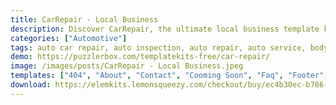 ```yaml
---
title: CarRepair - Local Business
description: Discover CarRepair, the ultimate local business template kit. Unveil seamless design with our comprehensive Elementor package. Expertly designed, this kit offers customizable templates for effortless online establishment. Showcase your services, highlight expertise, and engage your local clientele interactively. CarRepair empowers limitless design possibilities, harnessing Elementor's user-friendly interface. Elevate your online presence with CarRepair, where modern design converges with intuitive functionality. Embark on a journey of creativity and professionalism - secure your CarRepair template kit today.
categories: ["Automotive"]
tags: auto car repair, auto inspection, auto repair, auto service, body shop, car repair, car service, garage, maintenance, mechanic, mechanic workshops, servicing
demo: https://puzzlerbox.com/templatekits-free/car-repair/
image: /images/posts/CarRepair - Local Business.jpeg
templates: ["404", "About", "Contact", "Cooming Soon", "Faq", "Footer", "Global", "Header", "Home", "Services Single Page", "Services", "Team"]
download: https://elemkits.lemonsqueezy.com/checkout/buy/ec4b30ec-b786-43e3-8655-bee7d4b19ecf
---
```

